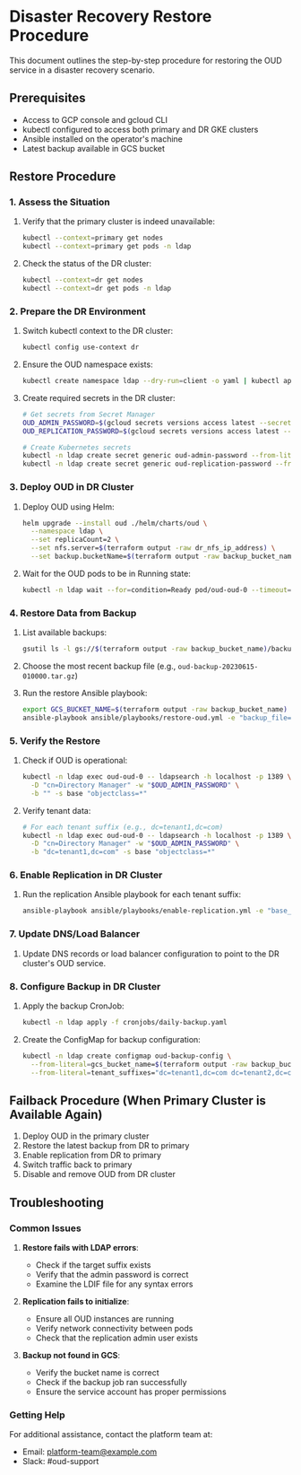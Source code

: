 # Disaster Recovery Restore Procedure

This document outlines the step-by-step procedure for restoring the OUD service in a disaster recovery scenario.

## Prerequisites

- Access to GCP console and gcloud CLI
- kubectl configured to access both primary and DR GKE clusters
- Ansible installed on the operator's machine
- Latest backup available in GCS bucket

## Restore Procedure

### 1. Assess the Situation

1. Verify that the primary cluster is indeed unavailable:
   ```bash
   kubectl --context=primary get nodes
   kubectl --context=primary get pods -n ldap
   ```

2. Check the status of the DR cluster:
   ```bash
   kubectl --context=dr get nodes
   kubectl --context=dr get pods -n ldap
   ```

### 2. Prepare the DR Environment

1. Switch kubectl context to the DR cluster:
   ```bash
   kubectl config use-context dr
   ```

2. Ensure the OUD namespace exists:
   ```bash
   kubectl create namespace ldap --dry-run=client -o yaml | kubectl apply -f -
   ```

3. Create required secrets in the DR cluster:
   ```bash
   # Get secrets from Secret Manager
   OUD_ADMIN_PASSWORD=$(gcloud secrets versions access latest --secret=oud-admin-password)
   OUD_REPLICATION_PASSWORD=$(gcloud secrets versions access latest --secret=oud-replication-password)
   
   # Create Kubernetes secrets
   kubectl -n ldap create secret generic oud-admin-password --from-literal=password=$OUD_ADMIN_PASSWORD
   kubectl -n ldap create secret generic oud-replication-password --from-literal=password=$OUD_REPLICATION_PASSWORD
   ```

### 3. Deploy OUD in DR Cluster

1. Deploy OUD using Helm:
   ```bash
   helm upgrade --install oud ./helm/charts/oud \
     --namespace ldap \
     --set replicaCount=2 \
     --set nfs.server=$(terraform output -raw dr_nfs_ip_address) \
     --set backup.bucketName=$(terraform output -raw backup_bucket_name)
   ```

2. Wait for the OUD pods to be in Running state:
   ```bash
   kubectl -n ldap wait --for=condition=Ready pod/oud-oud-0 --timeout=300s
   ```

### 4. Restore Data from Backup

1. List available backups:
   ```bash
   gsutil ls -l gs://$(terraform output -raw backup_bucket_name)/backups/ | sort -k 2
   ```

2. Choose the most recent backup file (e.g., `oud-backup-20230615-010000.tar.gz`)

3. Run the restore Ansible playbook:
   ```bash
   export GCS_BUCKET_NAME=$(terraform output -raw backup_bucket_name)
   ansible-playbook ansible/playbooks/restore-oud.yml -e "backup_file=oud-backup-20230615-010000.tar.gz"
   ```

### 5. Verify the Restore

1. Check if OUD is operational:
   ```bash
   kubectl -n ldap exec oud-oud-0 -- ldapsearch -h localhost -p 1389 \
     -D "cn=Directory Manager" -w "$OUD_ADMIN_PASSWORD" \
     -b "" -s base "objectclass=*"
   ```

2. Verify tenant data:
   ```bash
   # For each tenant suffix (e.g., dc=tenant1,dc=com)
   kubectl -n ldap exec oud-oud-0 -- ldapsearch -h localhost -p 1389 \
     -D "cn=Directory Manager" -w "$OUD_ADMIN_PASSWORD" \
     -b "dc=tenant1,dc=com" -s base "objectclass=*"
   ```

### 6. Enable Replication in DR Cluster

1. Run the replication Ansible playbook for each tenant suffix:
   ```bash
   ansible-playbook ansible/playbooks/enable-replication.yml -e "base_dn=dc=tenant1,dc=com"
   ```

### 7. Update DNS/Load Balancer

1. Update DNS records or load balancer configuration to point to the DR cluster's OUD service.

### 8. Configure Backup in DR Cluster

1. Apply the backup CronJob:
   ```bash
   kubectl -n ldap apply -f cronjobs/daily-backup.yaml
   ```

2. Create the ConfigMap for backup configuration:
   ```bash
   kubectl -n ldap create configmap oud-backup-config \
     --from-literal=gcs_bucket_name=$(terraform output -raw backup_bucket_name) \
     --from-literal=tenant_suffixes="dc=tenant1,dc=com dc=tenant2,dc=com"
   ```

## Failback Procedure (When Primary Cluster is Available Again)

1. Deploy OUD in the primary cluster
2. Restore the latest backup from DR to primary
3. Enable replication from DR to primary
4. Switch traffic back to primary
5. Disable and remove OUD from DR cluster

## Troubleshooting

### Common Issues

1. **Restore fails with LDAP errors**:
   - Check if the target suffix exists
   - Verify that the admin password is correct
   - Examine the LDIF file for any syntax errors

2. **Replication fails to initialize**:
   - Ensure all OUD instances are running
   - Verify network connectivity between pods
   - Check that the replication admin user exists

3. **Backup not found in GCS**:
   - Verify the bucket name is correct
   - Check if the backup job ran successfully
   - Ensure the service account has proper permissions

### Getting Help

For additional assistance, contact the platform team at:
- Email: platform-team@example.com
- Slack: #oud-support